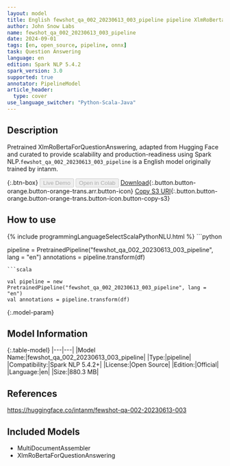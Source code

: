 ```yaml
---
layout: model
title: English fewshot_qa_002_20230613_003_pipeline pipeline XlmRoBertaForQuestionAnswering from intanm
author: John Snow Labs
name: fewshot_qa_002_20230613_003_pipeline
date: 2024-09-01
tags: [en, open_source, pipeline, onnx]
task: Question Answering
language: en
edition: Spark NLP 5.4.2
spark_version: 3.0
supported: true
annotator: PipelineModel
article_header:
  type: cover
use_language_switcher: "Python-Scala-Java"
---
```


## Description

Pretrained XlmRoBertaForQuestionAnswering, adapted from Hugging Face and curated to provide scalability and production-readiness using Spark NLP.`fewshot_qa_002_20230613_003_pipeline` is a English model originally trained by intanm.

{:.btn-box}
<button class="button button-orange" disabled>Live Demo</button>
<button class="button button-orange" disabled>Open in Colab</button>
[Download](https://s3.amazonaws.com/auxdata.johnsnowlabs.com/public/models/fewshot_qa_002_20230613_003_pipeline_en_5.4.2_3.0_1725173108849.zip){:.button.button-orange.button-orange-trans.arr.button-icon}
[Copy S3 URI](s3://auxdata.johnsnowlabs.com/public/models/fewshot_qa_002_20230613_003_pipeline_en_5.4.2_3.0_1725173108849.zip){:.button.button-orange.button-orange-trans.button-icon.button-copy-s3}

## How to use



<div class="tabs-box" markdown="1">
{% include programmingLanguageSelectScalaPythonNLU.html %}
```python

pipeline = PretrainedPipeline("fewshot_qa_002_20230613_003_pipeline", lang = "en")
annotations =  pipeline.transform(df)   

```
```scala

val pipeline = new PretrainedPipeline("fewshot_qa_002_20230613_003_pipeline", lang = "en")
val annotations = pipeline.transform(df)

```
</div>

{:.model-param}
## Model Information

{:.table-model}
|---|---|
|Model Name:|fewshot_qa_002_20230613_003_pipeline|
|Type:|pipeline|
|Compatibility:|Spark NLP 5.4.2+|
|License:|Open Source|
|Edition:|Official|
|Language:|en|
|Size:|880.3 MB|

## References

https://huggingface.co/intanm/fewshot-qa-002-20230613-003

## Included Models

- MultiDocumentAssembler
- XlmRoBertaForQuestionAnswering